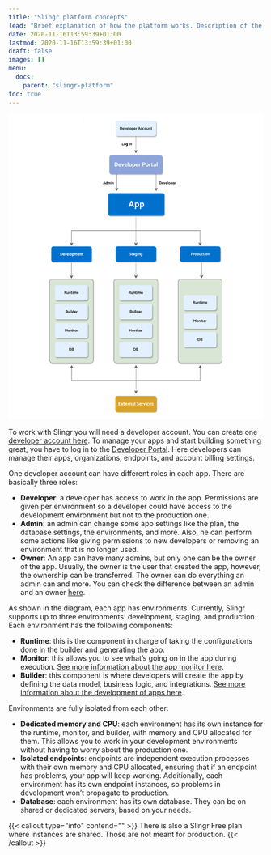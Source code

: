 ```yaml
---
title: "Slingr platform concepts"
lead: "Brief explanation of how the platform works. Description of the different components in the Slingr platform."
date: 2020-11-16T13:59:39+01:00
lastmod: 2020-11-16T13:59:39+01:00
draft: false
images: []
menu:
  docs:
    parent: "slingr-platform"
toc: true
---
```


![Alt Text](/images/vendor/platform-ref/platform-concepts.png)

To work with Slingr you will need a developer account. You can create one [developer account here](https://developer-portal.slingrs.io/signup.html). To manage your apps and start building something great, you have to log in to the [Developer Portal](https://developer-portal.slingrs.io/login.html). Here developers can manage their apps, organizations, endpoints, and account billing settings.

One developer account can have different roles in each app. There are basically three roles:

- **Developer**: a developer has access to work in the app. Permissions are given per environment so a developer could have access to the development environment but not to the production one. 
- **Admin**: an admin can change some app settings like the plan, the database settings, the environments, and more. Also, he can perform some actions like giving permissions to new developers or removing an environment that is no longer used.
- **Owner**: An app can have many admins, but only one can be the owner of the app. Usually, the owner is the user that created the app, however, the ownership can be transferred. The owner can do everything an admin can and more. You can check the difference between an admin and an owner [here]({{site.baseurl}}/platform-managing-apps.html#admins).

As shown in the diagram, each app has environments. Currently, Slingr supports up to three environments: development, staging, and production. Each environment has the following components:
- **Runtime**: this is the component in charge of taking the configurations done in the builder and generating the app.
- **Monitor**: this allows you to see what’s going on in the app during execution. [See more information about the app monitor here]({{site.baseurl}}/app-development-overview.html).
- **Builder**: this component is where developers will create the app by defining the data model, business logic, and integrations. [See more information about the development of apps here]({{site.baseurl}}/app-development-overview.html).

Environments are fully isolated from each other:
- **Dedicated memory and CPU**: each environment has its own instance for the runtime, monitor, and builder, with memory and CPU allocated for them. This allows you to work in your development environments without having to worry about the production one.
- **Isolated endpoints**: endpoints are independent execution processes with their own memory and CPU allocated, ensuring that if an endpoint has problems, your app will keep working. Additionally, each environment has its own endpoint instances, so problems in development won’t propagate to production.
- **Database**: each environment has its own database. They can be on shared or dedicated servers, based on your needs.


{{< callout type="info" contend="" >}}
There is also a Slingr Free plan where instances are shared. Those are not meant for production.
{{< /callout >}}
